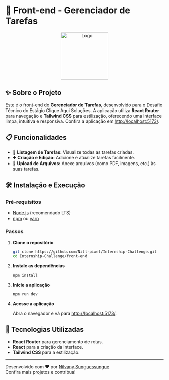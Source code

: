 # 🚀 Front-end - Gerenciador de Tarefas

<p align="center">
  <a href="http://localhost:5173/">
    <img src="https://i.imgur.com/6wj0hh6.jpg" alt="Logo" width="150" height="150">
  </a>
</p>

## ✨ Sobre o Projeto

Este é o front-end do **Gerenciador de Tarefas**, desenvolvido para o Desafio Técnico do Estágio Clique Aqui Soluções. A aplicação utiliza **React Router** para navegação e **Tailwind CSS** para estilização, oferecendo uma interface limpa, intuitiva e responsiva. Confira a aplicação em [http://localhost:5173/](http://localhost:5173/).

## 📋 Funcionalidades

- 📃 **Listagem de Tarefas:** Visualize todas as tarefas criadas.
- ➕ **Criação e Edição:** Adicione e atualize tarefas facilmente.
- 📎 **Upload de Arquivos:** Anexe arquivos (como PDF, imagens, etc.) às suas tarefas.

## 🛠️ Instalação e Execução

### Pré-requisitos

- [Node.js](https://nodejs.org/) (recomendado LTS)
- [npm](https://www.npmjs.com/) ou [yarn](https://yarnpkg.com/)

### Passos

1. **Clone o repositório**

   ```bash
   git clone https://github.com/Nill-pixel/Internship-Challenge.git
   cd Internship-Challenge/front-end
   ```

2. **Instale as dependências**

   ```bash
   npm install
   ```

3. **Inicie a aplicação**

   ```bash
   npm run dev
   ```

4. **Acesse a aplicação**

   Abra o navegador e vá para [http://localhost:5173/](http://localhost:5173/).

## 🎨 Tecnologias Utilizadas

- **React Router** para gerenciamento de rotas.
- **React** para a criação da interface.
- **Tailwind CSS** para a estilização.

---

Desenvolvido com ❤️ por [Nilvany Sunguessungue](https://github.com/nill-pixel)  
Confira mais projetos e contribua!